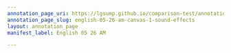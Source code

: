 ```yaml
---
annotation_page_uri: https://lgsump.github.io/comparison-test/annotations/english-05-26-am-canvas-1-sound-effects.json
annotation_page_slug: english-05-26-am-canvas-1-sound-effects
layout: annotation_page
manifest_label: English 05 26 AM

---
```

